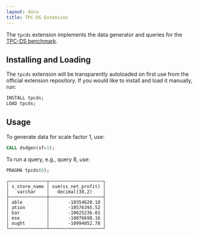 ```yaml
---
layout: docu
title: TPC-DS Extension
---
```


The `tpcds` extension implements the data generator and queries for the [TPC-DS benchmark](https://www.tpc.org/tpcds/).

## Installing and Loading

The `tpcds` extension will be transparently autoloaded on first use from the official extension repository.
If you would like to install and load it manually, run:

```sql
INSTALL tpcds;
LOAD tpcds;
```

## Usage

To generate data for scale factor 1, use:

```sql
CALL dsdgen(sf=1);
```

To run a query, e.g., query 8, use:

```sql
PRAGMA tpcds(8);
```
```text
┌──────────────┬────────────────────┐
│ s_store_name │ sum(ss_net_profit) │
│   varchar    │   decimal(38,2)    │
├──────────────┼────────────────────┤
│ able         │       -10354620.18 │
│ ation        │       -10576395.52 │
│ bar          │       -10625236.01 │
│ ese          │       -10076698.16 │
│ ought        │       -10994052.78 │
└──────────────┴────────────────────┘
```